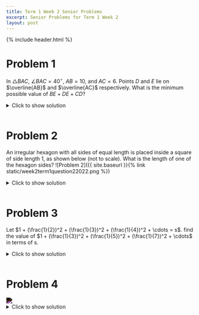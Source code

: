 ```yaml
---
title: Term 1 Week 2 Senior Problems
excerpt: Senior Problems for Term 1 Week 2
layout: post
---
```

{% include header.html %}

# Problem 1
In $\triangle BAC$, $\angle BAC=40^\circ$, $AB=10$, and $AC=6$. Points $D$ and $E$ lie on $\overline{AB}$ and $\overline{AC}$ respectively. What is the minimum possible value of $BE+DE+CD$?
<details>
<summary>Click to show solution</summary>
<h2>Solution 1</h2>
Let $C_1$ be the reflection of $C$ across $\overline{AB}$, and let $C_2$ be the reflection of $C_1$ across $\overline{AC}$. Then it is well-known that the quantity $BE+DE+CD$ is minimized when it is equal to $C_2B$. (Proving this is a simple application of the triangle inequality; for an example of a simpler case, see Heron's Shortest Path Problem.) As $A$ lies on both $AB$ and $AC$, we have $C_2A=C_1A=CA=6$. Furthermore, $\angle CAC_1=2\angle CAB=80^\circ$ by the nature of the reflection, so $\angle C_2AB=\angle C_2AC+\angle CAB=80^\circ+40^\circ=120^\circ$. Therefore by the Law of Cosines \[BC_2^2=6^2+10^2-2\cdot 6\cdot 10\cos 120^\circ=196\implies BC_2=14.\]
<br>
<h2>Solution 2</h2>
In $\triangle BAC$, the three lines look like the Chinese character 又. Let $\triangle DEA$, $\triangle CDA$, and $\triangle BEA$ have bases $DE$, $CD$, and $BE$ respectively. Then, $\triangle DEA$ has the same side $DA$ as $\triangle CDA$ and the same side $EA$ as $\triangle BEA$. Connect all three triangles with $\triangle DEA$ in the center and the two triangles sharing one of its sides. Then, the pentagon $BACDE$ is formed with $BE+DE+CD$ forming the base. <br><br>

Intuitively, the pentagon's base is minimized when all three bottom sides are collinear. This is simply the original $\triangle BAC$ except that $\angle BAC =120^\circ$. (In $\triangle DEA$, $\triangle CDA$, and $\triangle BEA$, $\angle A = 40^\circ$, and the three triangles connect at $A$ to form the pentagon). Thus, $m\angle BAC = 40 * 3$). <br><br><br>


$BC$ in this new triangle is then the minimum of $BE+DE+CD$. Applying law of cosines, $BC=\sqrt{6^2+10^2-2(6)(10)\cos (120^\circ)}=\sqrt{196}=14$
<br>
<h2>Solution 3</h2>
<img src="https://latex.artofproblemsolving.com/9/9/2/992bb5f4313de15d7b9061d87207385f7af07b81.png" style="filter: invert(100%);">
Reflect $C$ across $AB$ to $C'$. Similarly, reflect $B$ across $AC$ to $B'$. Clearly, $BE = B'E$ and $CD = C'D$. Thus, the sum $BE + DE + CD = B'E + DE + C'D$. This value is minimized when $B'$, $C'$, $D$ and $E$ are collinear. To finish, we use the law of cosines on the triangle $AB'C'$: $B'C' = \sqrt{6^2 + 10^2 - 2(6)(10)\cos 120} = 14$
<br>
</details>
<br>

# Problem 2
An irregular hexagon with all sides of equal length is placed inside a square of side length 1, as shown below (not to scale). What is the length of one of the hexagon sides?
![Problem 2]({{ site.baseurl }}{% link static/week2term1question22022.png %})
<details>
<summary>Click to show solution</summary>
<img src="https://cgs-math.github.io/club/static/processed-e6dd33cc-a673-4e88-9c76-1f8d2fa18fbd_H0zBd5xr.jpeg">
</details>
<br>

# Problem 3
Let $1 + (\frac{1}{2})^2 + (\frac{1}{3})^2 + (\frac{1}{4})^2 + \cdots = s$. find the value of $1 + (\frac{1}{3})^2 + (\frac{1}{5})^2 + (\frac{1}{7})^2 + \cdots$ in terms of s.
<details>
<summary>Click to show solution</summary>
<img src="https://cdn.discordapp.com/attachments/916266527446138910/940287364025172008/IMG_3111.jpg">
</details>
<br>

# Problem 4
<img src="https://cdn.discordapp.com/attachments/916266527446138910/940287580015067136/Screen_Shot_2022-02-08_at_3.47.04_am.png" style="filter: invert(100%);">
<details>
<summary>Click to show solution</summary>
<img src="https://cgs-math.github.io/club/static/IMG_3112-1.jpg">
</details>
<br>
